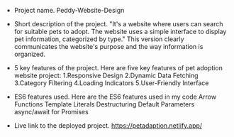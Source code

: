
- Project name.
  Peddy-Website-Design

- Short description of the project.
 "It's a website where users can search for suitable pets to adopt. The website uses a simple interface to display pet information, categorized by type."
  This version clearly communicates the website's purpose and the way information is organized.

- 5 key features of the project.
Here are five key features of  pet adoption website project:
1.Responsive Design
2.Dynamic Data Fetching
3.Category Filtering
4.Loading Indicators
5.User-Friendly Interface


- ES6 features used.
Here are the ES6 features used in my code
Arrow Functions
Template Literals
Destructuring
Default Parameters
async/await for Promises

- Live link to the deployed project.
https://petadaption.netlify.app/
